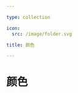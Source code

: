 ```yaml
---

type: collection

icon:
  src: /image/folder.svg

title: 颜色

---
```


# 颜色

<ShowBreadcrumb />

<ShowResources />
